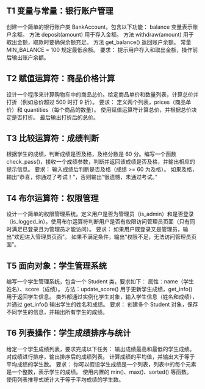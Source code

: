 ## T1 变量与常量：银行账户管理

 创建一个简单的银行账户类 BankAccount，包含以下功能： balance 变量表示账户余额。 方法 deposit(amount) 用于存入金额。 方法 withdraw(amount) 用于取出金额，取款时要确保余额充足。 方法 get_balance() 返回账户余额。 常量 MIN_BALANCE = 100 规定最低余额。 要求： 提示用户存入和取出金额，操作前后输出账户余额。

## T2 赋值运算符：商品价格计算

设计一个程序来计算购物车中的商品总价。给定商品单价和数量列表，计算总价并打折（例如总价超过 500 时打 9 折）。 要求： 定义两个列表，prices（商品单价）和 quantities（每个商品的数量）。 使用赋值运算符计算总价，并根据总价决定是否打折。 最后输出打折后的总价。

## T3 比较运算符：成绩判断 

根据学生的成绩，判断成绩是否及格，及格分数是 60 分。编写一个函数 check_pass()，接收一个成绩参数，判断并返回该成绩是否及格，并输出相应的提示信息。 要求： 输入成绩后判断是否及格（成绩 >= 60 为及格）。 如果及格，输出“恭喜，你通过了考试！”，否则输出“很遗憾，未通过考试。”

## T4 布尔运算符：权限管理

设计一个简单的权限管理系统。定义用户是否为管理员（is_admin）和是否登录（is_logged_in）。使用布尔运算符判断用户是否有权限访问管理员页面（只有同时满足已登录且为管理员才能访问）。 要求： 如果用户既登录又是管理员，输出“欢迎进入管理员页面”。 如果不满足条件，输出“权限不足，无法访问管理员页面”。

## T5 面向对象：学生管理系统

编写一个学生管理系统，包含一个 Student 类，要求如下： 属性：name（学生姓名）、score（成绩）。 方法：update_score() 用于更新学生成绩，get_info() 用于返回学生信息。 类外部通过实例化学生对象，输入学生信息（姓名和成绩），并通过 get_info() 输出学生的姓名和成绩。 要求： 创建多个 Student 对象，保存不同学生的信息，并输出所有学生的成绩。

## T6 列表操作：学生成绩排序与统计

给定一个学生成绩列表，要求完成以下任务： 输出成绩最高和最低的学生成绩。 对成绩进行排序，输出排序后的成绩列表。 计算成绩的平均值，并输出大于等于平均成绩的学生数。 要求： 你可以假设学生成绩是一个列表，列表中的每个元素是一个整数，表示学生的成绩。 使用内置的 min()、max()、sorted() 等函数。 使用列表推导式统计大于等于平均成绩的学生数。
